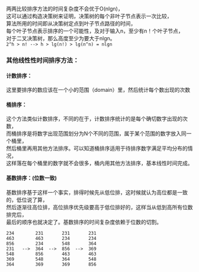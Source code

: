 两两比较排序方法的时间复杂度不会优于O(nlgn)，  
这可以通过构造决策树来证明，决策树的每个非叶子节点表示一次比较，  
算法所用的时间即从决策树定点到叶子节点路径的时间，  
每个叶子节点表示排序的一个可能性，及对于输入n，至少有n！个叶子节点，  
对于二叉决策树，那么高度至少为要大于nlgn。  
```2^h > n! --> h > lg(n!) > lg(n^n) = nlgn```

### 其他线性性时间排序方法：
#### 计数排序：
这里要排序的数应该在一个小的范围（domain）里，然后统计每个数出现的次数

#### 桶排序：
这个方法类似计数排序，不同的在于，计数排序统计的是每个确切数字出现的次数，  
而桶排序是将数字出现范围划分为N个不同的范围，属于某个范围的数字放入同一个桶里，  
然后桶里再用其他方法排序。可以知道桶排序适用于待排序数字满足平均分布的情况，  
这样落在每个桶里的数字就不会很多，桶内用其他方法排序，基本线性时间完成。  

#### 基数排序：(位数一致)
基数排序基于这样一个事实，排得时候先从低位排，这时候就认为高位都是一致的，低位说了算，   
然后逐渐往高位排，高位排序优先级要高于低位排好的，这样当从低到高所有位数排完后，  
最后的顺序也就决定了。基数排序的时间复杂度依赖于位数的切割。  
```
234        231       231       231  
463        463       234       234  
856        234       548       364  
231   -->  364  -->  856  -->  369  
548        856       463       463  
369        548       364       548  
364        369       369       856
```
